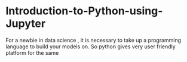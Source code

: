 # Introduction-to-Python-using-Jupyter
For a newbie in data science , it is necessary to take up a programming language to build your models on. So python gives very user friendly platform for the same
